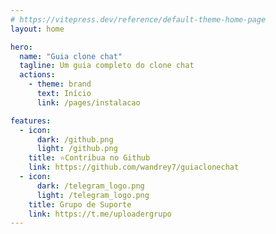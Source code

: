 ```yaml
---
# https://vitepress.dev/reference/default-theme-home-page
layout: home

hero:
  name: "Guia clone chat"
  tagline: Um guia completo do clone chat
  actions:
    - theme: brand
      text: Início
      link: /pages/instalacao

features:
  - icon:
      dark: /github.png
      light: /github.png
    title: ⭐Contribua no Github
    link: https://github.com/wandrey7/guiaclonechat
  - icon:
      dark: /telegram_logo.png
      light: /telegram_logo.png
    title: Grupo de Suporte
    link: https://t.me/uploadergrupo
---
```

